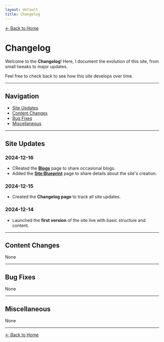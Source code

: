 ```yaml
---
layout: default
title: Changelog
---
```


[← Back to Home](/)

# Changelog

Welcome to the **Changelog**! Here, I document the evolution of this site, from small tweaks to major updates. 

Feel free to check back to see how this site develops over time.

---

## Navigation

- [Site Updates](#site-updates)
- [Content Changes](#content-changes)
- [Bug Fixes](#bug-fixes)
- [Miscellaneous](#miscellaneous)

---

## Site Updates

### 2024-12-16
- CReated the [**Blogs**](/blogs) page to share occasional blogs.
- Added the [**Site Blueprint**](/site-blueprint) page to share details about the site's creation.

### 2024-12-15
- Created the **Changelog page** to track all site updates.

### 2024-12-14
- Launched the **first version** of the site live with basic structure and content.

---

## Content Changes

None

---

## Bug Fixes

None

---

## Miscellaneous

None

---

[← Back to Home](/)
